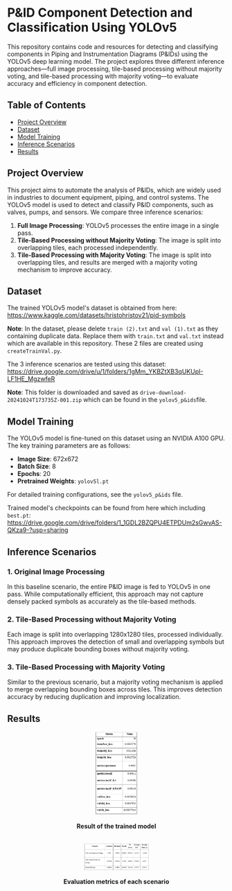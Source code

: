 # P&ID Component Detection and Classification Using YOLOv5

This repository contains code and resources for detecting and classifying components in Piping and Instrumentation Diagrams (P&IDs) using the YOLOv5 deep learning model. The project explores three different inference approaches—full image processing, tile-based processing without majority voting, and tile-based processing with majority voting—to evaluate accuracy and efficiency in component detection.

## Table of Contents

- [Project Overview](#project-overview)
- [Dataset](#dataset)
- [Model Training](#model-training)
- [Inference Scenarios](#inference-scenarios)
- [Results](#results)



## Project Overview

This project aims to automate the analysis of P&IDs, which are widely used in industries to document equipment, piping, and control systems. The YOLOv5 model is used to detect and classify P&ID components, such as valves, pumps, and sensors. We compare three inference scenarios:

1. **Full Image Processing**: YOLOv5 processes the entire image in a single pass.
2. **Tile-Based Processing without Majority Voting**: The image is split into overlapping tiles, each processed independently.
3. **Tile-Based Processing with Majority Voting**: The image is split into overlapping tiles, and results are merged with a majority voting mechanism to improve accuracy.

## Dataset

The trained YOLOv5 model's dataset is obtained from here: https://www.kaggle.com/datasets/hristohristov21/pid-symbols 

**Note**: In the dataset, please delete `train (2).txt` and `val (1).txt` as they containing duplicate data. Replace them with `train.txt` and `val.txt` instead which are available in this repository. These 2 files are created using `createTrainVal.py`.

The 3 inference scenarios are tested using this dataset:
https://drive.google.com/drive/u/1/folders/1gMm_YKBZtXB3qUKUpI-LF1HE_MgzwfeR

**Note**: This folder is downloaded and saved as `drive-download-20241024T173735Z-001.zip` which can be found in the `yolov5_p&ids`file.

## Model Training

The YOLOv5 model is fine-tuned on this dataset using an NVIDIA A100 GPU. The key training parameters are as follows:
- **Image Size**: 672x672
- **Batch Size**: 8
- **Epochs**: 20
- **Pretrained Weights**: `yolov5l.pt`

For detailed training configurations, see the `yolov5_p&ids` file.

Trained model's checkpoints can be found from here which including `best.pt`:
https://drive.google.com/drive/folders/1_1GDL2BZQPU4ETPDUm2sGwvAS-QKza9-?usp=sharing

## Inference Scenarios

### 1. Original Image Processing
In this baseline scenario, the entire P&ID image is fed to YOLOv5 in one pass. While computationally efficient, this approach may not capture densely packed symbols as accurately as the tile-based methods.

### 2. Tile-Based Processing without Majority Voting
Each image is split into overlapping 1280x1280 tiles, processed individually. This approach improves the detection of small and overlapping symbols but may produce duplicate bounding boxes without majority voting.

### 3. Tile-Based Processing with Majority Voting
Similar to the previous scenario, but a majority voting mechanism is applied to merge overlapping bounding boxes across tiles. This improves detection accuracy by reducing duplication and improving localization.


## Results

<div align="center">
    <img src="https://github.com/HengYpinn/Digitizing-PID-YOLOv5-with-Tile-Segmentation-Majority-Voting/blob/main/trained%20model.png" alt="Result of the trained model" width="20%">
    <p><strong>Result of the trained model</strong></p>
</div>
<br>
<div align="center">
    <img src="https://github.com/HengYpinn/Digitizing-PID-YOLOv5-with-Tile-Segmentation-Majority-Voting/blob/main/test%20result.png" alt="Evaluation metrics of each scenario" width="30%">
    <p><strong>Evaluation metrics of each scenario</strong></p>
</div>


